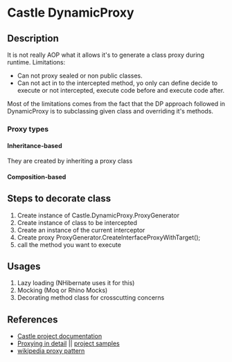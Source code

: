 ﻿# Castle DynamicProxy

## Description
It is not really AOP what it allows it's to generate a class proxy during runtime. Limitations:
+ Can not proxy sealed or non public classes.
+ Can not act in to the intercepted method, yo only can define decide to execute or not intercepted, execute code before and execute code after.

Most of the limitations comes from the fact that the DP approach followed in DynamicProxy is to subclassing given class and overriding it's methods.

### Proxy types
#### Inheritance-based
They are created by inheriting a proxy class
#### Composition-based


## Steps to decorate class
1. Create instance of Castle.DynamicProxy.ProxyGenerator
2. Create instance of class to be intercepted
3. Create an instance of the current interceptor
4. Create proxy ProxyGenerator.CreateInterfaceProxyWithTarget<IElementToBeIntercepted>();
5. call the method you want to execute

## Usages
1. Lazy loading (NHibernate uses it for this)
2. Mocking (Moq or Rhino Mocks)
3. Decorating method class for crosscutting concerns  

## References
+ [Castle project documentation](https://github.com/castleproject/Core/blob/master/docs/dynamicproxy.md)
+ [Proxying in detail](http://kozmic.net/dynamic-proxy-tutorial/) || [project samples](https://onedrive.live.com/?id=6E18E107780D3F4A%21145&cid=6E18E107780D3F4A&group=0&parId=6E18E107780D3F4A%21144&action=locate)
+ [wikipedia proxy pattern](https://en.wikipedia.org/wiki/Proxy_pattern)